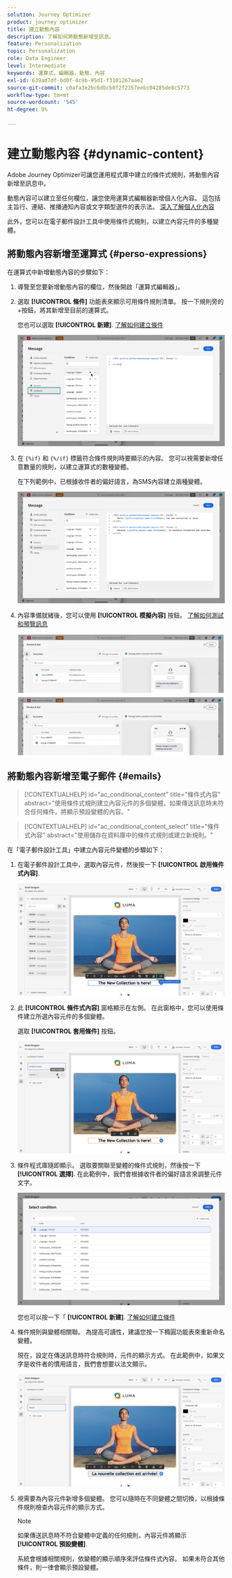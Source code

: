 ```yaml
---
solution: Journey Optimizer
product: journey optimizer
title: 建立動態內容
description: 了解如何將動態新增至訊息。
feature: Personalization
topic: Personalization
role: Data Engineer
level: Intermediate
keywords: 運算式，編輯器，動態，內容
exl-id: 639ad7df-0d0f-4c9b-95d1-f3101267aae2
source-git-commit: c0afa3e2bc6dbcb0f2f2357eebc04285de8c5773
workflow-type: tm+mt
source-wordcount: '545'
ht-degree: 9%

---
```


# 建立動態內容 {#dynamic-content}

Adobe Journey Optimizer可讓您運用程式庫中建立的條件式規則，將動態內容新增至訊息中。

動態內容可以建立至任何欄位，讓您使用運算式編輯器新增個人化內容。 這包括主旨行、連結、推播通知內容或文字類型選件的表示法。 [深入了解個人化內容](personalization-contexts.md)

此外，您可以在電子郵件設計工具中使用條件式規則，以建立內容元件的多種變體。

## 將動態內容新增至運算式 {#perso-expressions}

在運算式中新增動態內容的步驟如下：

1. 導覽至您要新增動態內容的欄位，然後開啟「運算式編輯器」。

1. 選取 **[!UICONTROL 條件]** 功能表來顯示可用條件規則清單。 按一下規則旁的+按鈕，將其新增至目前的運算式。

   您也可以選取 **[!UICONTROL 新建]**. [了解如何建立條件](create-conditions.md)

   ![](assets/conditions-expression.png)

1. 在 `{%if}` 和 `{%/if}` 標籤符合條件規則時要顯示的內容。 您可以視需要新增任意數量的規則，以建立運算式的數種變體。

   在下列範例中，已根據收件者的偏好語言，為SMS內容建立兩種變體。

   ![](assets/conditions-language-sample.png)

1. 內容準備就緒後，您可以使用 **[!UICONTROL 模擬內容]** 按鈕。 [了解如何測試和預覽訊息](../email/preview.md)

   ![](assets/conditions-preview.png)

## 將動態內容新增至電子郵件 {#emails}

>[!CONTEXTUALHELP]
>id="ac_conditional_content"
>title="條件式內容"
>abstract="使用條件式規則建立內容元件的多個變體。如果傳送訊息時未符合任何條件，將顯示預設變體的內容。"

>[!CONTEXTUALHELP]
>id="ac_conditional_content_select"
>title="條件式內容"
>abstract="使用儲存在資料庫中的條件式規則或建立新規則。"

在「電子郵件設計工具」中建立內容元件變體的步驟如下：

1. 在電子郵件設計工具中，選取內容元件，然後按一下 **[!UICONTROL 啟用條件式內容]**.

   ![](assets/conditions-enable-conditional.png)

1. 此 **[!UICONTROL 條件式內容]** 窗格顯示在左側。 在此窗格中，您可以使用條件建立所選內容元件的多個變體。

   選取 **[!UICONTROL 套用條件]** 按鈕。

   ![](assets/conditions-apply.png)

1. 條件程式庫隨即顯示。 選取要關聯至變體的條件式規則，然後按一下 **[!UICONTROL 選擇]**. 在此範例中，我們會根據收件者的偏好語言來調整元件文字。

   ![](assets/conditions-select.png)

   您也可以按一下「 **[!UICONTROL 新建]**. [了解如何建立條件](create-conditions.md)

1. 條件規則與變體相關聯。 為提高可讀性，建議您按一下橢圓功能表來重新命名變體。

   現在，設定在傳送訊息時符合規則時，元件的顯示方式。 在此範例中，如果文字是收件者的慣用語言，我們會想要以法文顯示。

   ![](assets/conditions-design.png)

1. 視需要為內容元件新增多個變體。 您可以隨時在不同變體之間切換，以根據條件規則檢查內容元件的顯示方式。

   >[!NOTE]
   >如果傳送訊息時不符合變體中定義的任何規則，內容元件將顯示 **[!UICONTROL 預設變體]**.
   >
   >系統會根據相關規則，依變體的顯示順序來評估條件式內容。 如果未符合其他條件，則一律會顯示預設變體。
